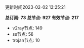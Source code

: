 更新时间2023-02-02 12:25:21

**总订阅: 73**
**总节点: 927**
**有效节点: 217**
- v2ray节点: 149
- ss节点: 58
- trojan节点: 10
